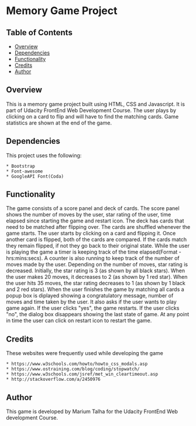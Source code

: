 # Memory Game Project

## Table of Contents

* [Overview](#overview)
* [Dependencies](#dependencies)
* [Functionality](#functionality)
* [Credits](#credits)
* [Author](#author)

## Overview

This is a memory game project built using HTML, CSS and Javascript. It is part of Udacity FrontEnd Web Development Course. The user plays by clicking on a card to flip and will have to find the matching cards. Game statistics are shown at the end of the game.

## Dependencies

This project uses the following:

	* Bootstrap
	* Font-awesome
	* GoogleAPI Font(Coda)

## Functionality

The game consists of a score panel and deck of cards. The score panel shows the number of moves by the user, star rating of the user, time elapsed since starting the game and restart icon. The deck has cards that need to be matched after flipping over.
The cards are shuffled whenever the game starts. The user starts by clicking on a card and flipping it. Once another card is flipped, both of the cards are compared. If the cards match they remain flipped, if not they go back to their original state. While the user is playing the game a timer is keeping track of the time elapsed(Format - hrs:mins:secs). A counter is also running to keep track of the number of moves made by the user. Depending on the number of moves, star rating is decreased. Initially, the star rating is 3 (as shown by all black stars). When the user makes 20 moves, it decreases to 2 (as shown by 1 red star). When the user hits 35 moves, the star rating decreases to 1 (as shown by 1 black and 2 red stars).
When the user finishes the game by matching all cards a popup box is diplayed showing a congratulatory message, number of moves and time taken by the user. It also asks if the user wants to play game again. If the user clicks "yes", the game restarts. If the user clicks "no", the dialog box disappears showing the last state of game.
At any point in time the user can click on restart icon to restart the game.

## Credits

These websites were frequently used while developing the game

	* https://www.w3schools.com/howto/howto_css_modals.asp
	* https://www.ostraining.com/blog/coding/stopwatch/
	* https://www.w3schools.com/jsref/met_win_cleartimeout.asp
	* http://stackoverflow.com/a/2450976

## Author

This game is developed by Marium Talha for the Udacity FrontEnd Web development Course.